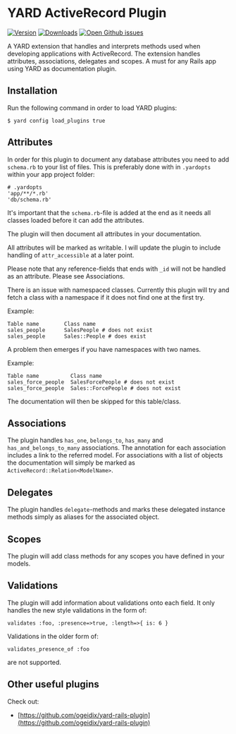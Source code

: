 # YARD ActiveRecord Plugin

[![Version](http://img.shields.io/gem/v/yard-activerecord.svg?style=flat-square)](https://rubygems.org/gems/yard-activerecord)
[![Downloads](http://img.shields.io/gem/dt/yard-activerecord.svg?style=flat-square)](https://rubygems.org/gems/yard-activerecord)
[![Open Github issues](http://img.shields.io/github/issues/theodorton/yard-activerecord.svg?style=flat-square)](https://github.com/theodorton/yard-activerecord/issues)

A YARD extension that handles and interprets methods used when developing
applications with ActiveRecord. The extension handles attributes,
associations, delegates and scopes. A must for any Rails app using YARD as
documentation plugin.


## Installation

Run the following command in order to load YARD plugins:

```
$ yard config load_plugins true
```

## Attributes

In order for this plugin to document any database attributes you need to add
`schema.rb` to your list of files. This is preferably done with in `.yardopts`
within your app project folder:

```
# .yardopts
'app/**/*.rb'
'db/schema.rb'
```

It's important that the `schema.rb`-file is added at the end as it needs all
classes loaded before it can add the attributes.

The plugin will then document all attributes in your documentation.

All attributes will be marked as writable. I will update the plugin to include
handling of `attr_accessible` at a later point.

Please note that any reference-fields that ends with `_id` will not be handled
as an attribute. Please see Associations.

There is an issue with namespaced classes. Currently this plugin will try and
fetch a class with a namespace if it does not find one at the first try.

Example:

    Table name        Class name
    sales_people      SalesPeople # does not exist
    sales_people      Sales::People # does exist

A problem then emerges if you have namespaces with two names.

Example:

    Table name          Class name
    sales_force_people  SalesForcePeople # does not exist
    sales_force_people  Sales::ForcePeople # does not exist

The documentation will then be skipped for this table/class.

## Associations

The plugin handles `has_one`, `belongs_to`, `has_many` and
`has_and_belongs_to_many` associations. The annotation for each association
includes a link to the referred model. For associations with a list of objects
the documentation will simply be marked as `ActiveRecord::Relation<ModelName>`.

## Delegates

The plugin handles `delegate`-methods and marks these delegated instance
methods simply as aliases for the associated object.

## Scopes

The plugin will add class methods for any scopes you have defined in your
models.

## Validations ##

The plugin will add information about validations onto each field.  It only handles
the new style validations in the form of:

    validates :foo, :presence=>true, :length=>{ is: 6 }

Validations in the older form of:

    validates_presence_of :foo

are not supported.

## Other useful plugins

Check out:

  * [https://github.com/ogeidix/yard-rails-plugin](https://github.com/ogeidix/yard-rails-plugin)

